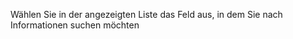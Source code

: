 <!-- markdownlint-disable-file MD041 -->
Wählen Sie in der angezeigten Liste das Feld aus, in dem Sie nach Informationen suchen möchten
